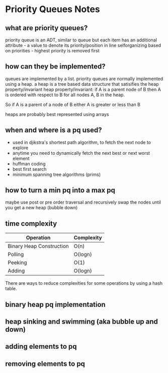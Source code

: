 # Priority Queues Notes

## what are priority queues?
priority queue is an ADT, similar to queue
but each item has an additional attribute - a value to denote its priority/position in line
selforganizing based on priorities - highest priority is removed first


## how can they be implemented?
queues are implemented by a list. 
priority queues are normally implemented using a heap.
a heap is a tree based data structure that satisifies the heap property/invariant
heap property/invariant: if A is a parent node of B then A is ordered with respect to B for all nodes A, B in the heap.

So if A is a parent of a node of B either A is greater or less than B

heaps are probably best represented using arrays

## when and where is a pq used?
- used in djikstra's shortest path algorithm, to fetch the next node to explore
- anytime you need to dynamically fetch the next best or next worst element
- huffman coding
- best first search
- minimum spanning tree algorithms (prims)

## how to turn a min pq into a max pq
maybe use post or pre order traversal and recursively swap the nodes until you get a new heap (bubble down)

## time complexity
| Operation                |Complexity|
| ------------------------ | -------  |
| Binary Heap Construction | O(n)     |
| Polling                  | O(logn)  |
| Peeking                  | O(1)     |
| Adding                   | O(logn)  |

There are ways to reduce complexities for some operations by using a hash table. 


## binary heap pq implementation


## heap sinking and swimming (aka bubble up and down)


## adding elements to pq


## removing elements to pq
